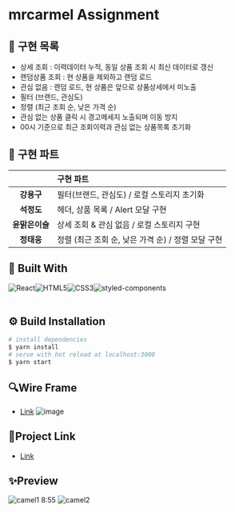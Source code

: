 # mrcarmel Assignment

## 🚩 구현 목록
- 상세 조회 : 이력데이터 누적, 동일 상품 조회 시 최신 데이터로 갱신
- 랜덤상품 조회 : 현 상품을 제외하고 랜덤 로드
- 관심 없음 : 랜덤 로드, 현 상품은 앞으로 상품상세에서 미노출
- 필터 (브랜드, 관심도)
- 정렬 (최근 조회 순, 낮은 가격 순)
- 관심 없는 상품 클릭 시 경고메세지 노출되며 이동 방지
- 00시 기준으로 최근 조회이력과 관심 없는 상품목록 초기화

## 📌 구현 파트

||구현 파트|
|:--:|:--|
|<b>강용구</b>|필터(브랜드, 관심도) / 로컬 스토리지 초기화|
|<b>석정도</b>|헤더, 상품 목록 / Alert 모달 구현|
|<b>윤맑은이슬</b>|상세 조회 & 관심 없음 / 로컬 스토리지 구현|
|<b>정태웅</b>|정렬 (최근 조회 순, 낮은 가격 순) / 정렬 모달 구현 |


## 🔧 Built With

<div style="display: flex">
<img alt="React" src ="https://img.shields.io/badge/React-61DAFB.svg?&style=for-the-badge&logo=React&logoColor=white"/>
<img alt="HTML5" src ="https://img.shields.io/badge/HTML5-E34F26.svg?&style=for-the-badge&logo=HTML5&logoColor=white"/>
<img alt="CSS3" src ="https://img.shields.io/badge/CSS3-1572B6.svg?&style=for-the-badge&logo=CSS3&logoColor=white"/>
<img alt="styled-components" src ="https://img.shields.io/badge/styled_components-DB7093.svg?&style=for-the-badge&logo=styled-components&logoColor=white"/>

</div>
<br>

## ⚙ Build Installation

```bash
# install dependencies
$ yarn install
# serve with hot reload at localhost:3000
$ yarn start
```

## 🔍Wire Frame
- [Link](https://whimsical.com/BvCNtmKW49fZXtD4QCvSFR)
![image](https://user-images.githubusercontent.com/76525368/127818550-1c20c4b2-786b-44ab-8268-bfec846836f6.png)

## 🚀Project Link

- [Link](https://mrcarmel-re4ct.netlify.app/)

## ✨Preview

![camel1](https://github.com/psy-g/data/blob/master/post/0731-1.gif?raw=true)
8:55
![camel2](https://github.com/psy-g/data/blob/master/post/0731-2.gif?raw=true)


